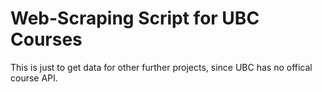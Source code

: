 # Web-Scraping Script for UBC Courses

This is just to get data for other further projects, since UBC has no offical course API.
